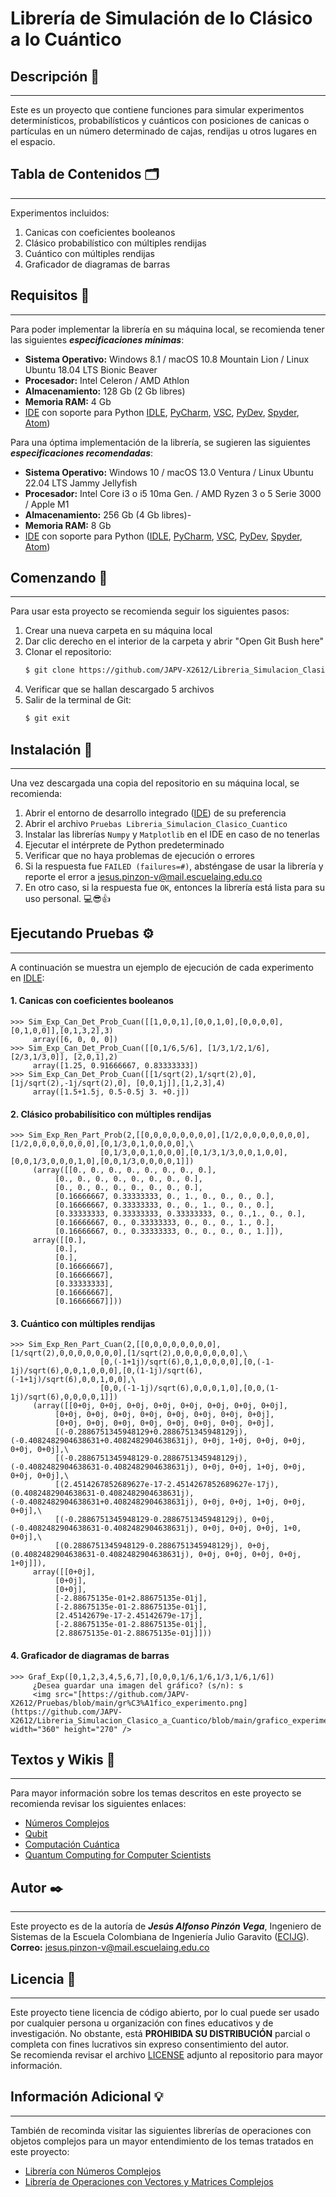 # Librería de Simulación de lo Clásico a lo Cuántico

## Descripción 📑
---
Este es un proyecto que contiene funciones para simular experimentos determinísticos, probabilísticos y cuánticos con posiciones de canicas o partículas en un número determinado de cajas, rendijas u otros lugares en el espacio.  

## Tabla de Contenidos 🗂️
---
Experimentos incluidos:

1. Canicas con coeficientes booleanos
2. Clásico probabilístico con múltiples rendijas
3. Cuántico con múltiples rendijas
4. Graficador de diagramas de barras

## Requisitos 🧾
---
Para poder implementar la librería en su máquina local, se recomienda tener las siguientes ***especificaciones mínimas***:

- **Sistema Operativo:** Windows 8.1 / macOS 10.8 Mountain Lion / Linux Ubuntu 18.04 LTS Bionic Beaver
- **Procesador:** Intel Celeron / AMD Athlon
- **Almacenamiento:** 128 Gb (2 Gb libres)
- **Memoria RAM:** 4 Gb
- [IDE](https://es.wikipedia.org/wiki/Entorno_de_desarrollo_integrado) con soporte para Python [IDLE](https://docs.python.org/es/3/library/idle.html), [PyCharm](https://www.jetbrains.com/es-es/pycharm/download/?section=windows), [VSC](https://code.visualstudio.com/), [PyDev](https://www.pydev.org/), [Spyder](https://www.spyder-ide.org/), [Atom](https://github.com/atom))

Para una óptima implementación de la librería, se sugieren las siguientes ***especificaciones recomendadas***:

- **Sistema Operativo:** Windows 10 / macOS 13.0 Ventura / Linux Ubuntu 22.04 LTS Jammy Jellyfish
- **Procesador:** Intel Core i3 o i5 10ma Gen. / AMD Ryzen 3 o 5 Serie 3000 / Apple M1
- **Almacenamiento:** 256 Gb (4 Gb libres)- 
- **Memoria RAM:** 8 Gb
- [IDE](https://es.wikipedia.org/wiki/Entorno_de_desarrollo_integrado) con soporte para Python ([IDLE](https://docs.python.org/es/3/library/idle.html), [PyCharm](https://www.jetbrains.com/es-es/pycharm/download/?section=windows), [VSC](https://code.visualstudio.com/), [PyDev](https://www.pydev.org/), [Spyder](https://www.spyder-ide.org/), [Atom](https://github.com/atom))

## Comenzando 🚀
---
Para usar esta proyecto se recomienda seguir los siguientes pasos:

1. Crear una nueva carpeta en su máquina local
2. Dar clic derecho en el interior de la carpeta y abrir "Open Git Bush here"
3. Clonar el repositorio:
     ```sh
     $ git clone https://github.com/JAPV-X2612/Libreria_Simulacion_Clasico_a_Cuantico.git
     ```
4. Verificar que se hallan descargado 5 archivos
5. Salir de la terminal de Git:
     ```sh
     $ git exit
     ```

## Instalación 🔧
---
Una vez descargada una copia del repositorio en su máquina local, se recomienda:

1. Abrir el entorno de desarrollo integrado ([IDE](https://es.wikipedia.org/wiki/Entorno_de_desarrollo_integrado)) de su preferencia
2. Abrir el archivo `Pruebas Libreria_Simulacion_Clasico_Cuantico`
3. Instalar las librerías `Numpy` y `Matplotlib` en el IDE en caso de no tenerlas
4. Ejecutar el intérprete de Python predeterminado
5. Verificar que no haya problemas de ejecución o errores
6. Si la respuesta fue `FAILED (failures=#)`, absténgase de usar la librería y reporte el error a jesus.pinzon-v@mail.escuelaing.edu.co
7. En otro caso, si la respuesta fue `OK`, entonces la librería está lista para su uso personal. 💻😎👍

## Ejecutando Pruebas ⚙️
---
A continuación se muestra un ejemplo de ejecución de cada experimento en [IDLE](https://docs.python.org/es/3/library/idle.html):

#### 1. Canicas con coeficientes booleanos
```
>>> Sim_Exp_Can_Det_Prob_Cuan([[1,0,0,1],[0,0,1,0],[0,0,0,0],[0,1,0,0]],[0,1,3,2],3)
     array([6, 0, 0, 0])
>>> Sim_Exp_Can_Det_Prob_Cuan([[0,1/6,5/6], [1/3,1/2,1/6], [2/3,1/3,0]], [2,0,1],2)
     array([1.25, 0.91666667, 0.83333333])
>>> Sim_Exp_Can_Det_Prob_Cuan([[1/sqrt(2),1/sqrt(2),0], [1j/sqrt(2),-1j/sqrt(2),0], [0,0,1j]],[1,2,3],4)
     array([1.5+1.5j, 0.5-0.5j 3. +0.j])
```

#### 2. Clásico probabilísitico con múltiples rendijas
```
>>> Sim_Exp_Ren_Part_Prob(2,[[0,0,0,0,0,0,0,0],[1/2,0,0,0,0,0,0,0],[1/2,0,0,0,0,0,0,0],[0,1/3,0,1,0,0,0,0],\
                    [0,1/3,0,0,1,0,0,0],[0,1/3,1/3,0,0,1,0,0],[0,0,1/3,0,0,0,1,0],[0,0,1/3,0,0,0,0,1]])
     (array([[0., 0., 0., 0., 0., 0., 0., 0.],
          [0., 0., 0., 0., 0., 0., 0., 0.],
          [0., 0., 0., 0., 0., 0., 0., 0.],
          [0.16666667, 0.33333333, 0., 1., 0., 0., 0., 0.],
          [0.16666667, 0.33333333, 0., 0., 1., 0., 0., 0.],
          [0.33333333, 0.33333333, 0.33333333, 0., 0.,1., 0., 0.],
          [0.16666667, 0., 0.33333333, 0., 0., 0., 1., 0.],
          [0.16666667, 0., 0.33333333, 0., 0., 0., 0., 1.]]),
     array([[0.],
          [0.],
          [0.],
          [0.16666667],
          [0.16666667],
          [0.33333333],
          [0.16666667],
          [0.16666667]]))
```

#### 3. Cuántico con múltiples rendijas
```
>>> Sim_Exp_Ren_Part_Cuan(2,[[0,0,0,0,0,0,0,0],[1/sqrt(2),0,0,0,0,0,0,0],[1/sqrt(2),0,0,0,0,0,0,0],\
                    [0,(-1+1j)/sqrt(6),0,1,0,0,0,0],[0,(-1-1j)/sqrt(6),0,0,1,0,0,0],[0,(1-1j)/sqrt(6),(-1+1j)/sqrt(6),0,0,1,0,0],\
                    [0,0,(-1-1j)/sqrt(6),0,0,0,1,0],[0,0,(1-1j)/sqrt(6),0,0,0,0,1]])
     (array([[0+0j, 0+0j, 0+0j, 0+0j, 0+0j, 0+0j, 0+0j, 0+0j],
          [0+0j, 0+0j, 0+0j, 0+0j, 0+0j, 0+0j, 0+0j, 0+0j],
          [0+0j, 0+0j, 0+0j, 0+0j, 0+0j, 0+0j, 0+0j, 0+0j],
          [(-0.2886751345948129+0.2886751345948129j), (-0.4082482904638631+0.4082482904638631j), 0+0j, 1+0j, 0+0j, 0+0j, 0+0j, 0+0j],\
          [(-0.2886751345948129-0.2886751345948129j), (-0.4082482904638631-0.4082482904638631j), 0+0j, 0+0j, 1+0j, 0+0j, 0+0j, 0+0j],\
          [(2.4514267852689627e-17-2.4514267852689627e-17j), (0.4082482904638631-0.4082482904638631j), (-0.4082482904638631+0.4082482904638631j), 0+0j, 0+0j, 1+0j, 0+0j, 0+0j],\
          [(-0.2886751345948129-0.2886751345948129j), 0+0j,(-0.4082482904638631-0.4082482904638631j), 0+0j, 0+0j, 0+0j, 1+0, 0+0j],\
          [(0.2886751345948129-0.2886751345948129j), 0+0j,(0.4082482904638631-0.4082482904638631j), 0+0j, 0+0j, 0+0j, 0+0j, 1+0j]]),
     array([[0+0j],
          [0+0j],
          [0+0j],
          [-2.88675135e-01+2.88675135e-01j],
          [-2.88675135e-01-2.88675135e-01j],
          [2.45142679e-17-2.45142679e-17j],
          [-2.88675135e-01-2.88675135e-01j],
          [2.88675135e-01-2.88675135e-01j]]))
```

#### 4. Graficador de diagramas de barras
```
>>> Graf_Exp([0,1,2,3,4,5,6,7],[0,0,0,1/6,1/6,1/3,1/6,1/6])
     ¿Desea guardar una imagen del gráfico? (s/n): s
     <img src="[https://github.com/JAPV-X2612/Pruebas/blob/main/gr%C3%A1fico_experimento.png](https://github.com/JAPV-X2612/Libreria_Simulacion_Clasico_a_Cuantico/blob/main/grafico_experimento.png)" width="360" height="270" />    
```

## Textos y Wikis 📖
---
Para mayor información sobre los temas descritos en este proyecto se recomienda revisar los siguientes enlaces:

* [Números Complejos](https://es.wikipedia.org/wiki/N%C3%BAmero_complejo)
* [Qubit](https://es.wikipedia.org/wiki/C%C3%BAbit)
* [Computación Cuántica](https://es.wikipedia.org/wiki/Computaci%C3%B3n_cu%C3%A1ntica)
* [Quantum Computing for Computer Scientists](https://www.cambridge.org/core/books/quantum-computing-for-computer-scientists/8AEA723BEE5CC9F5C03FDD4BA850C711)

## Autor ✒️
---
Este proyecto es de la autoría de ***Jesús Alfonso Pinzón Vega***, Ingeniero de Sistemas de la Escuela Colombiana de Ingeniería Julio Garavito ([ECIJG](https://www.escuelaing.edu.co/es/)).  
**Correo:** jesus.pinzon-v@mail.escuelaing.edu.co

## Licencia 📄
---
Este proyecto tiene licencia de código abierto, por lo cual puede ser usado por cualquier persona u organización con fines educativos y de investigación. No obstante, está **PROHIBIDA SU DISTRIBUCIÓN** parcial o completa con fines lucrativos sin expreso consentimiento del autor.  
Se recomienda revisar el archivo [LICENSE](https://github.com/JAPV-X2612/Libreria_Simulacion_Clasico_a_Cuantico/blob/main/LICENSE.md) adjunto al repositorio para mayor información.

## Información Adicional 💡
---
También de recominda visitar las siguientes librerías de operaciones con objetos complejos para un mayor entendimiento de los temas tratados en este proyecto:

* [Librería con Números Complejos](https://github.com/JAPV-X2612/Libreria_Numeros_Complejos)
* [Librería de Operaciones con Vectores y Matrices Complejos](https://github.com/JAPV-X2612/Libreria_Vectores_Matrices_Complejos)
